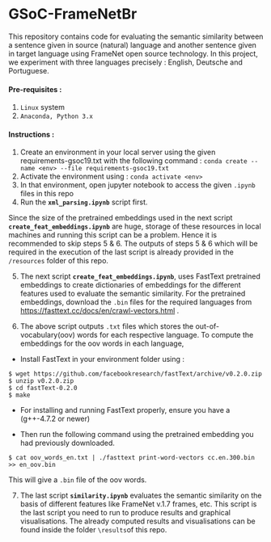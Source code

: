 # GSoC-FrameNetBr

This repository contains code for evaluating the semantic similarity between a sentence given in source (natural) language and another sentence given in target language using FrameNet open source technology. In this project, we experiment with three languages precisely : English, Deutsche and Portuguese.

#### Pre-requisites :
1. `Linux` system
2. `Anaconda, Python 3.x`

#### Instructions :
1. Create an environment in your local server using the given requirements-gsoc19.txt with the following command :
`conda create --name <env> --file requirements-gsoc19.txt`
2. Activate the environment using :
`conda activate <env>`
3. In that environment, open jupyter notebook to access the given `.ipynb` files in this repo
4. Run the **`xml_parsing.ipynb`** script first.

Since the size of the pretrained embeddings used in the next script **`create_feat_embeddings.ipynb`** are huge, storage of these resources in local machines and running this script can be a problem. Hence it is recommended to skip steps 5 & 6. The outputs of steps 5 & 6 which will be required in the execution of the last script is already provided in the `/resources` folder of this repo.

5. The next script **`create_feat_embeddings.ipynb`**, uses FastText pretrained embeddings to create dictionaries of embeddings for the different features used to evaluate the semantic similarity. For the pretrained embeddings, download the `.bin` files for the required languages from https://fasttext.cc/docs/en/crawl-vectors.html .

6. The above script outputs `.txt` files which stores the out-of-vocabulary(oov) words for each respective language. To compute the embeddings for the oov words in each language,
* Install FastText in your environment folder using : 
```
$ wget https://github.com/facebookresearch/fastText/archive/v0.2.0.zip
$ unzip v0.2.0.zip
$ cd fastText-0.2.0
$ make
```
- For installing and running FastText properly, ensure you have a (g++-4.7.2 or newer)
* Then run the following command using the pretrained embedding you had previously downloaded.
```
$ cat oov_words_en.txt | ./fasttext print-word-vectors cc.en.300.bin >> en_oov.bin
```
This will give a `.bin` file of the oov words.

7. The last script **`similarity.ipynb`** evaluates the semantic similarity on the basis of different features like FrameNet v.1.7 frames, etc. This script is the last script you need to run to produce results and graphical visualisations. The already computed results and visualisations can be found inside the folder `\results`of this repo.




